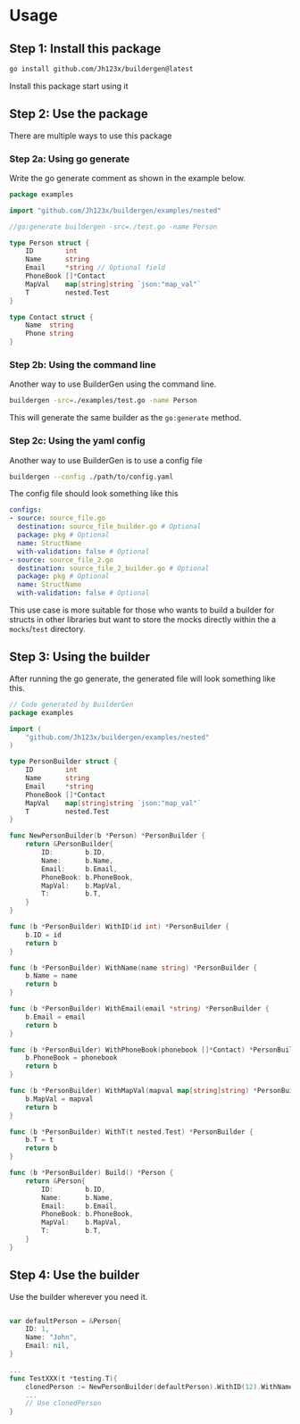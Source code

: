 # Usage

## Step 1: Install this package

```bash
go install github.com/Jh123x/buildergen@latest
```

Install this package start using it

## Step 2: Use the package

There are multiple ways to use this package

### Step 2a: Using go generate

Write the go generate comment as shown in the example below.

```go
package examples

import "github.com/Jh123x/buildergen/examples/nested"

//go:generate buildergen -src=./test.go -name Person

type Person struct {
	ID        int
	Name      string
	Email     *string // Optional field
	PhoneBook []*Contact
	MapVal    map[string]string `json:"map_val"`
	T         nested.Test
}

type Contact struct {
	Name  string
	Phone string
}
```

### Step 2b: Using the command line

Another way to use BuilderGen using the command line.

```bash
buildergen -src=./examples/test.go -name Person
```

This will generate the same builder as the `go:generate` method.

### Step 2c: Using the yaml config

Another way to use BuilderGen is to use a config file

```bash
buildergen --config ./path/to/config.yaml
```

The config file should look something like this

```yaml
configs:
- source: source_file.go
  destination: source_file_builder.go # Optional
  package: pkg # Optional
  name: StructName
  with-validation: false # Optional
- source: source_file_2.go
  destination: source_file_2_builder.go # Optional
  package: pkg # Optional
  name: StructName
  with-validation: false # Optional
```

This use case is more suitable for those who wants to build a builder for structs in other libraries but want to store
the mocks directly within the a `mocks`/`test` directory.

## Step 3: Using the builder

After running the go generate, the generated file will look something like this.

```go
// Code generated by BuilderGen
package examples

import (
	"github.com/Jh123x/buildergen/examples/nested"
)

type PersonBuilder struct {
	ID        int
	Name      string
	Email     *string
	PhoneBook []*Contact
	MapVal    map[string]string `json:"map_val"`
	T         nested.Test
}

func NewPersonBuilder(b *Person) *PersonBuilder {
	return &PersonBuilder{
		ID:        b.ID,
		Name:      b.Name,
		Email:     b.Email,
		PhoneBook: b.PhoneBook,
		MapVal:    b.MapVal,
		T:         b.T,
	}
}

func (b *PersonBuilder) WithID(id int) *PersonBuilder {
	b.ID = id
	return b
}

func (b *PersonBuilder) WithName(name string) *PersonBuilder {
	b.Name = name
	return b
}

func (b *PersonBuilder) WithEmail(email *string) *PersonBuilder {
	b.Email = email
	return b
}

func (b *PersonBuilder) WithPhoneBook(phonebook []*Contact) *PersonBuilder {
	b.PhoneBook = phonebook
	return b
}

func (b *PersonBuilder) WithMapVal(mapval map[string]string) *PersonBuilder {
	b.MapVal = mapval
	return b
}

func (b *PersonBuilder) WithT(t nested.Test) *PersonBuilder {
	b.T = t
	return b
}

func (b *PersonBuilder) Build() *Person {
	return &Person{
		ID:        b.ID,
		Name:      b.Name,
		Email:     b.Email,
		PhoneBook: b.PhoneBook,
		MapVal:    b.MapVal,
		T:         b.T,
	}
}

```

## Step 4: Use the builder

Use the builder wherever you need it.

```go

var defaultPerson = &Person{
	ID: 1,
	Name: "John",
	Email: nil,
}

...
func TestXXX(t *testing.T){
	clonedPerson := NewPersonBuilder(defaultPerson).WithID(12).WithName("Johnny").Build() // ID and Name changes
	...
	// Use clonedPerson
}
```